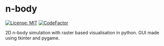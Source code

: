 # n-body
[![License: MIT](https://img.shields.io/badge/License-MIT-yellow.svg)](https://opensource.org/licenses/MIT)
[![CodeFactor](https://www.codefactor.io/repository/github/vingii/n-body/badge/main)](https://www.codefactor.io/repository/github/vingii/n-body/overview/main)
 
 2D n-body simulation with raster based visualisation in python.
 GUI made using tkinter and pygame.

